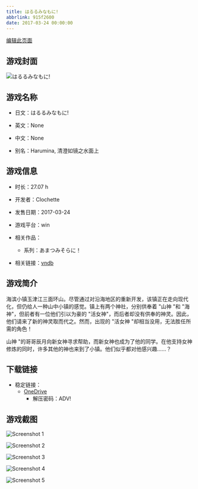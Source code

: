 ```yaml
---
title: はるるみなもに!
abbrlink: 915f2600
date: 2017-03-24 00:00:00
---
```

[编辑此页面](https://github.com/ACG-3/ADV3-source/blob/main/source/_posts/games/%E3%81%AF%E3%82%8B%E3%82%8B%E3%81%BF%E3%81%AA%E3%82%82%E3%81%AB%21.md)

## 游戏封面

![はるるみなもに!](https://pan.timero.xyz/d/onedrive/img_lib_001/%E3%81%AF%E3%82%8B%E3%82%8B%E3%81%BF%E3%81%AA%E3%82%82%E3%81%AB%21_cover.avif)


## 游戏名称

- 日文：はるるみなもに!
- 英文：None
- 中文：None

- 别名：Harumina, 清澄如镜之水面上


## 游戏信息

- 时长：27.07 h
- 开发者：Clochette
- 发售日期：2017-03-24
- 游戏平台：win
- 相关作品：
   - 系列：あまつみそらに！

- 相关链接：[vndb](https://vndb.org/v19372)


## 游戏简介

海滨小镇玉津江三面环山。尽管通过对沿海地区的重新开发，该镇正在走向现代化，但仍给人一种山中小镇的感觉。镇上有两个神社，分别供奉着 "山神 "和 "海神"，但前者有一位他们引以为豪的 "活女神"，而后者却没有供奉的神灵。因此，他们请来了新的神灵取而代之。然而，出现的 "活女神 "却相当没用，无法胜任所需的角色！

山神 "的哥哥辰月向新女神寻求帮助，而新女神也成为了他的同学。在他支持女神修炼的同时，许多其他的神也来到了小镇。他们似乎都对他感兴趣......？




## 下载链接

- 稳定链接：
    - [OneDrive](https://pan.timero.xyz/onedrive/adv_lib_001/%E3%81%AF%E3%82%8B%E3%82%8B%E3%81%BF%E3%81%AA%E3%82%82%E3%81%AB%21)
        - 解压密码：ADV!



## 游戏截图


![Screenshot 1](https://pan.timero.xyz/d/onedrive/img_lib_001/%E3%81%AF%E3%82%8B%E3%82%8B%E3%81%BF%E3%81%AA%E3%82%82%E3%81%AB%21_Screenshot_1.avif)

![Screenshot 2](https://pan.timero.xyz/d/onedrive/img_lib_001/%E3%81%AF%E3%82%8B%E3%82%8B%E3%81%BF%E3%81%AA%E3%82%82%E3%81%AB%21_Screenshot_2.avif)

![Screenshot 3](https://pan.timero.xyz/d/onedrive/img_lib_001/%E3%81%AF%E3%82%8B%E3%82%8B%E3%81%BF%E3%81%AA%E3%82%82%E3%81%AB%21_Screenshot_3.avif)

![Screenshot 4](https://pan.timero.xyz/d/onedrive/img_lib_001/%E3%81%AF%E3%82%8B%E3%82%8B%E3%81%BF%E3%81%AA%E3%82%82%E3%81%AB%21_Screenshot_4.avif)

![Screenshot 5](https://pan.timero.xyz/d/onedrive/img_lib_001/%E3%81%AF%E3%82%8B%E3%82%8B%E3%81%BF%E3%81%AA%E3%82%82%E3%81%AB%21_Screenshot_5.avif)

